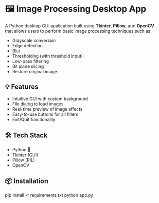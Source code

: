 # 🖼️ Image Processing Desktop App

A Python desktop GUI application built using **Tkinter**, **Pillow**, and **OpenCV** that allows users to perform basic image processing techniques such as:

- Grayscale conversion
- Edge detection
- Blur
- Thresholding (with threshold input)
- Low-pass filtering
- Bit plane slicing
- Restore original image

## 💡 Features

- Intuitive GUI with custom background
- File dialog to load images
- Real-time preview of image effects
- Easy-to-use buttons for all filters
- Exit/Quit functionality

## 🛠️ Tech Stack

- Python 🐍
- Tkinter (GUI)
- Pillow (PIL)
- OpenCV

## 📦 Installation

pip install -r requirements.txt
python app.py